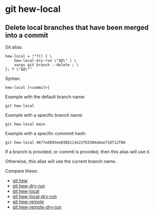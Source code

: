 # git hew-local

## Delete local branches that have been merged into a commit

Git alias:

```git
hew-local = !"f() { \
    hew-local-dry-run \"$@\" | \
    xargs git branch --delete ; \
}; f \"$@\""
```

Syntax:

```shell
hew-local [<commit>]
```

Example with the default branch name:

```shell
git hew-local
```

Example with a specific branch name:

```shell
git hew-local main
```

Example with a specific commmit hash:

```shell
git hew-local 4677ad893ee038b113e22f6330da6ae710712f88
```

If a branch is provided, or commit is provided, then this alias will use it.

Otherwise, this alias will use the current branch name.

Compare these:

* [git hew](../git-hew)
* [git hew-dry-run](../git-hew-dry-run)
* [git hew-local](../git-hew-local)
* [git hew-local-dry-run](../git-hew-local-dry-run)
* [git hew-remote](../git-hew-remote)
* [git hew-remote-dry-run](../git-hew-remote-dry-run)

